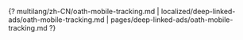 {? multilang/zh-CN/oath-mobile-tracking.md | localized/deep-linked-ads/oath-mobile-tracking.md | pages/deep-linked-ads/oath-mobile-tracking.md ?}
